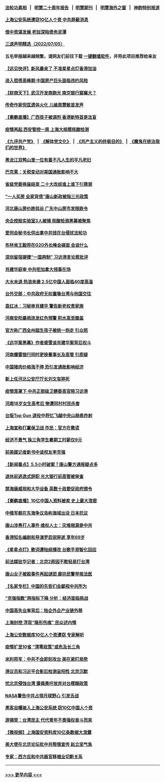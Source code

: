 #### [法轮功真相](https://github.com/gfw-breaker/truth/blob/master/README.md?t=0) &nbsp;&nbsp;|&nbsp;&nbsp; [明慧二十周年报告](https://github.com/gfw-breaker/mh-reports/blob/master/README.md?t=0) &nbsp;&nbsp;|&nbsp;&nbsp;[明慧期刊](https://github.com/gfw-breaker/mh-qikan) &nbsp;&nbsp;|&nbsp;&nbsp; [明慧海外之窗](https://github.com/gfw-breaker/mh-news/blob/master/README.md?t=0) &nbsp;&nbsp;|&nbsp;&nbsp; [神韵特别报道](https://github.com/gfw-breaker/mh-news/blob/master/shenyun.md?t=0)
#### [上海公安系统遭窃10亿人个资 中共屏蔽消息](../pages/nsc413/n13774299.md?t=07061101) 
#### [借中资谋发展 老挝深陷债务泥潭](../pages/nsc413/n13774386.md?t=07061101) 
#### [三退声明精选（2022/07/05）](../pages/nsc413/n13774378.md?t=07061101) 
#### 五毛举报越来越频繁，请网友们前往下载 [一键翻墙软件](https://github.com/gfw-breaker/ssr-accounts)，并将此项目推荐给亲友
#### [【远见快评】新风暴来了 不准星星点灯香港加油](../pages/nsc413/n13774321.md?t=07061101) 
#### [进入偿债高峰期 中国房产巨头面临违约风险](../pages/nsc413/n13774314.md?t=07061101) 
#### [【财商天下】武汉开发商跑光 南京银行窟窿大？](../pages/nsc413/n13774272.md?t=07061101) 
#### [传奇作家倪匡遗体火化 儿媳周慧敏首发声](../pages/nsc413/n13774312.md?t=07061101) 
#### [【秦鹏直播】广西孩子被调剂 香港新特首是法盲](../pages/nsc413/n13774340.md?t=07061101) 
#### [疫情再起 西安管控一周 上海大规模核酸检测](../pages/nsc413/n13774283.md?t=07061101) 
#### [《九评共产党》](https://github.com/begood0513/9ping.md/blob/master/README.md) &nbsp;|&nbsp; [《解体党文化》](../../../../jtdwh.md/blob/master/README.md)  &nbsp;|&nbsp; [《共产主义的终极目的》](../../../../gczydzjmd.md/blob/master/README.md) &nbsp;|&nbsp; [《魔鬼在统治我们的世界》](../../../../mgztzwmdsj.md/blob/master/README.md) 
#### [黑龙江双鸭山里一位有着不凡人生的平凡老妇](../pages/nsc413/n13774224.md?t=07061101) 
#### [巴克莱：关税变动对美国通胀影响不大](../pages/nsc413/n13774227.md?t=07061101) 
#### [省级党委换届结束 二十大改组谁上谁下引猜测](../pages/nsc413/n13774231.md?t=07061101) 
#### [“一人买房 全家背债”唐山新政被指三光政策](../pages/nsc413/n13774239.md?t=07061101) 
#### [河北唐山房价跌低谷 广东中山房市发限跌令](../pages/nsc413/n13774050.md?t=07061101) 
#### [央企控股实验室3人被捕 核酸检测黑幕被聚焦](../pages/nsc413/n13774152.md?t=07061101) 
#### [爱同会秘书长供出拿中共钱在台侵扰法轮功](../pages/nsc413/n13773953.md?t=07061101) 
#### [布林肯王毅将在G20外长峰会碰面 会谈什么](../pages/nsc413/n13774153.md?t=07061101) 
#### [深圳留宿硬撑“一国两制” 习访港言论惹批评](../pages/nsc413/n13774168.md?t=07061101) 
#### [肖建华庭审 中共拒加拿大领事在场](../pages/nsc413/n13774155.md?t=07061101) 
#### [大水未退 热浪来袭 2.5亿中国人面临40度高温](../pages/nsc413/n13774061.md?t=07061101) 
#### [台外交部：中共政府无权置喙台湾与他国交往](../pages/nsc413/n13773963.md?t=07061101) 
#### [袁红冰：习秘审肖建华 警告新老权贵家族](../pages/nsc413/n13774091.md?t=07061101) 
#### [河南安阳暴雨连发红色预警 积水高至膝盖](../pages/nsc413/n13774003.md?t=07061101) 
#### [官方称广西全州超生孩子被统一抱走 引众怒](../pages/nsc413/n13773980.md?t=07061101) 
#### [《远华案黑幕》作者盛雪谈肖建华案背后权斗](../pages/nsc413/n13773995.md?t=07061101) 
#### [河南爆雷银行同时更换董事长及高管 引质疑](../pages/nsc413/n13773966.md?t=07061101) 
#### [中国猪肉价格涨不停 恐引发通胀影响经济](../pages/nsc413/n13773973.md?t=07061101) 
#### [新上任河北公安厅厅长刘文玺猝死](../pages/nsc413/n13773972.md?t=07061101) 
#### [疫情笼罩下 中共正部级卫健委高官陪习访港](../pages/nsc413/n13773801.md?t=07061101) 
#### [河南18岁女生高考后 惨遭同村村民杀害](../pages/nsc413/n13773887.md?t=07061101) 
#### [台版Top Gun 退役中将忆飞越中央山脉练炸射](../pages/nsc413/n13773720.md?t=07061101) 
#### [上海宣称打赢保卫战 市民：官方在撒谎](../pages/nsc413/n13773851.md?t=07061101) 
#### [经济不景气 珠三角学生暑期工时薪仅9元](../pages/nsc413/n13773780.md?t=07061101) 
#### [前美媒记者新书中谈校友李克强](../pages/nsc413/n13773712.md?t=07061101) 
#### [【新闻看点】5.5小时破案？唐山警方通报疑点多](../pages/nsc413/n13773559.md?t=07061101) 
#### [退休前逃逸式辞职 光大银行前高管被审查](../pages/nsc413/n13773639.md?t=07061101) 
#### [禁海康威视和大华设备 英数十政要促政府颁令](../pages/nsc413/n13773576.md?t=07061101) 
#### [【秦鹏直播】10亿中国人资料被卖 史上最大泄密](../pages/nsc413/n13773552.md?t=07061101) 
#### [中俄军舰在东海争议岛屿海域出没 日本抗议](../pages/nsc413/n13773487.md?t=07061101) 
#### [唐山涉黑打人事件 维权人士：灾难根源是中共](../pages/nsc413/n13773534.md?t=07061101) 
#### [香港知名编剧和导演罗启锐猝逝 享年69岁](../pages/nsc413/n13773515.md?t=07061101) 
#### [《星星点灯》歌词遭陆综擅改 台歌手郑智化回应](../pages/nsc413/n13773543.md?t=07061101) 
#### [前法媒驻华记者：北京2原因不敢轻易打台湾](../pages/nsc413/n13773536.md?t=07061101) 
#### [唐山女子被殴事件再起谜团 廊坊民警举报法医](../pages/nsc413/n13773448.md?t=07061101) 
#### [【名家专栏】中国的先哲们会鄙视中共所为](../pages/nsc413/n13772913.md?t=07061101) 
#### [“克强指数”两指标下降 分析：经济面临挑战](../pages/nsc413/n13773481.md?t=07061101) 
#### [中国高失业率背后：陆企外企产业链外移](../pages/nsc413/n13773429.md?t=07061101) 
#### [上海封控 浮现“隐形伤痕” 民众述内情](../pages/nsc413/n13773324.md?t=07061101) 
#### [上海公安数据库10亿人个资遭窃 专家解析](../pages/nsc413/n13773437.md?t=07061101) 
#### [疫情扩至10省 “清零政策”或危及长三角](../pages/nsc413/n13773328.md?t=07061101) 
#### [米利将军：中共不会即刻攻台 美在紧盯局势](../pages/nsc413/n13773470.md?t=07061101) 
#### [港议员和习近平合影后检测呈阳性 北京沉默](../pages/nsc413/n13773479.md?t=07061101) 
#### [忧北京侵蚀台湾 蓬佩奥吁放弃对台模糊政策](../pages/nsc413/n13773463.md?t=07061101) 
#### [NASA警告中共占领月球野心 引发舌战](../pages/nsc413/n13773445.md?t=07061101) 
#### [黑客自曝骇入上海公安系统 窃10亿中国人个资](../pages/nsc413/n13773395.md?t=07061101) 
#### [游锡堃：台湾民主 代代青年不畏强权奋斗而来](../pages/nsc413/n13773334.md?t=07061101) 
#### [【微视频】上海国安资料库10亿条数据大泄露](../pages/nsc413/n13772852.md?t=07061101) 
#### [美大使在北京论坛批中共帮俄宣传 赵立坚气急](../pages/nsc413/n13773309.md?t=07061101) 
#### [专家：西方应和中共器官移植业切断关系](../pages/nsc413/n13772828.md?t=07061101) 

----
#### [ >>> 更早内容 <<< ](../indexes/nsc413-earlier.md)
